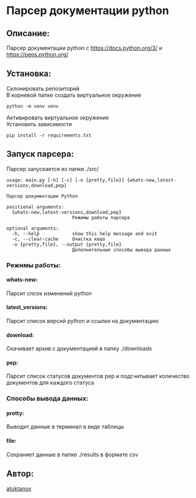 # Парсер документации python
## Описание:
Парсер документации python c https://docs.python.org/3/ и https://peps.python.org/

## Установка:
Склонировать репозиторий  
В корневой папке создать виртуальное окружение 
```
python -m venv venv
```
Активировать виртуальное окружение  
Установить зависимости 
```
pip install -r requirements.txt
```
## Запуск парсера:
Парсер запускается из папки ./src/
```
usage: main.py [-h] [-c] [-o {pretty,file}] {whats-new,latest-versions,download,pep}

Парсер документации Python

positional arguments:
  {whats-new,latest-versions,download,pep}
                        Режимы работы парсера

optional arguments:
  -h, --help            show this help message and exit
  -c, --clear-cache     Очистка кеша
  -o {pretty,file}, --output {pretty,file}
                        Дополнительные способы вывода данных
```
### Режимы работы:
#### whats-new:
Парсит спсок изменений python
#### latest_versions:
Парсит список версий python и ссылки на документацию
#### download:
Cкачивает архив с документацией в папку ./downloads
#### pep:
Парсит список статусов документов pep и подсчитывает количество документов для каждого статуса
### Способы вывода данных:
#### pretty:
Выводит данные в терминал в виде таблицы
#### file:
Сохраняет данные в папке ./results в формате csv
## Автор:
[atuktanov](https://github.com/atuktanov)
